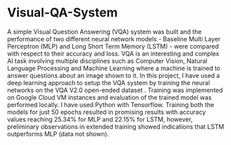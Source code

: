 # Visual-QA-System

A simple Visual Question Answering (VQA) system was built and the performance of two different neural
network models - Baseline Multi Layer Perceptron (MLP) and Long Short Term Memory (LSTM) -
were compared with respect to their accuracy and loss. VQA is an interesting and complex AI task
involving multiple disciplines such as Computer Vision, Natural Language Processing and Machine
Learning where a machine is trained to answer questions about an image shown to it. In this
project, I have used a deep learning approach to setup the VQA system by training the neural
networks on the VQA V2.0 open-ended dataset . Training was implemented on Google Cloud VM
instances and evaluation of the trained model was performed locally. I have used Python with Tensorflow. 
Training both the models for just 50 epochs resulted in promising results with accuracy values reaching 25.34% for MLP and
22.15% for LSTM, however, preliminary observations in extended training showed indications that
LSTM outperforms MLP (data not shown).

